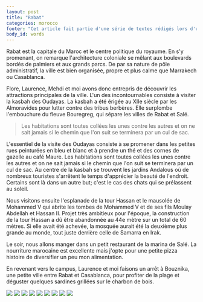```yaml
---
layout: post
title: "Rabat"
categories: morocco
footer: "Cet article fait partie d'une série de textes rédigés lors d'un séjour au Maroc en 2012."
body_id: words
---
```


Rabat est la capitale du Maroc et le centre politique du royaume. En s'y promenant, on remarque l'architecture coloniale se mêlant aux boulevards bordés de palmiers et aux grands parcs. De par sa nature de pôle administratif, la ville est bien organisée, propre et plus calme que Marrakech ou Casablanca.

Flore, Laurence, Mehdi et moi avons donc entrepris de découvrir les attractions principales de la ville. L'un des incontournables consiste à visiter la kasbah des Oudayas. La kasbah a été érigée au XIIe siècle par les Almoravides pour lutter contre des tribus berbères. Elle surplombe l'embouchure du fleuve Bouregreg, qui sépare les villes de Rabat et Salé.

> Les habitations sont toutes collées les unes contre les autres et on ne sait jamais si le chemin que l'on suit se terminera par un cul de sac.

L'essentiel de la visite des Oudayas consiste à se promener dans les petites rues peinturées en bleu et blanc et à prendre un thé et des cornes de gazelle au café Maure. Les habitations sont toutes collées les unes contre les autres et on ne sait jamais si le chemin que l'on suit se terminera par un cul de sac. Au centre de la kasbah se trouvent les jardins Andalous où de nombreux touristes s'arrêtent le temps d'apprécier la beauté de l'endroit. Certains sont là dans un autre but; c'est le cas des chats qui se prélassent au soleil.

Nous visitons ensuite l'esplanade de la tour Hassan et le mausolée de Mohammed V qui abrite les tombes de Mohammed V et de ses fils Moulay Abdellah et Hassan II. Projet très ambitieux pour l'époque, la construction de la tour Hassan a dû être abandonnée au 44e mètre sur un total de 60 mètres. Si elle avait été achevée, la mosquée aurait été la deuxième plus grande au monde, tout juste derrière celle de Samarra en Irak.

Le soir, nous allons manger dans un petit restaurant de la marina de Salé. La nourriture marocaine est excellente mais j'opte pour une petite pizza histoire de diversifier un peu mon alimentation.

En revenant vers le campus, Laurence et moi faisons un arrêt à Bouznika, une petite ville entre Rabat et Casablanca, pour profiter de la plage et déguster quelques sardines grillées sur le charbon de bois.

![](/assets/media/words/morroco/rabat/IMG_3552.jpg)
![](/assets/media/words/morroco/rabat/IMG_3570.jpg)
![](/assets/media/words/morroco/rabat/IMG_3572.jpg)
![](/assets/media/words/morroco/rabat/IMG_3586.jpg)
![](/assets/media/words/morroco/rabat/IMG_3591.jpg)
![](/assets/media/words/morroco/rabat/IMG_3598.jpg)
![](/assets/media/words/morroco/rabat/IMG_3611.jpg)
![](/assets/media/words/morroco/rabat/IMG_3636.jpg)
![](/assets/media/words/morroco/rabat/IMG_3645.jpg)
